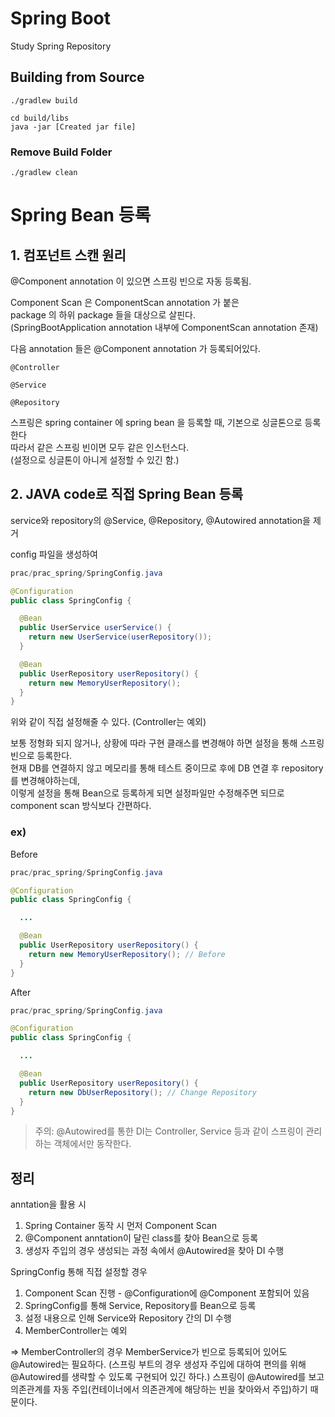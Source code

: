 # Spring Boot

Study Spring Repository

## Building from Source

```
./gradlew build
```

```
cd build/libs
java -jar [Created jar file]
```
### Remove Build Folder

```
./gradlew clean
```
# Spring Bean 등록
## 1. 컴포넌트 스캔 원리
@Component annotation 이 있으면 스프링 빈으로 자동 등록됨.  

Component Scan 은 ComponentScan annotation 가 붙은  
package 의 하위 package 들을 대상으로 살핀다.  
(SpringBootApplication annotation 내부에 ComponentScan annotation 존재)

다음 annotation 들은 @Component annotation 가 등록되어있다.
```
@Controller  

@Service  

@Repository  
```
스프링은 spring container 에 spring bean 을 등록할 때, 기본으로 싱글톤으로 등록한다  
따라서 같은 스프링 빈이면 모두 같은 인스턴스다.  
(설정으로 싱글톤이 아니게 설정할 수 있긴 함.)

## 2. JAVA code로 직접 Spring Bean 등록
service와 repository의 @Service, @Repository, @Autowired annotation을 제거  

config 파일을 생성하여
```java
prac/prac_spring/SpringConfig.java

@Configuration
public class SpringConfig {

  @Bean
  public UserService userService() {
    return new UserService(userRepository());
  }

  @Bean
  public UserRepository userRepository() {
    return new MemoryUserRepository();
  }
}
```
위와 같이 직접 설정해줄 수 있다. (Controller는 예외)  

보통 정형화 되지 않거나, 상황에 따라 구현 클래스를 변경해야 하면 설정을 통해 스프링 빈으로
등록한다.  
현재 DB를 연결하지 않고 메모리를 통해 테스트 중이므로 후에 DB 연결 후 repository를 변경해야하는데,  
이렇게 설정을 통해 Bean으로 등록하게 되면 설정파일만 수정해주면 되므로 component scan 방식보다 간편하다.

### ex)
Before
```java
prac/prac_spring/SpringConfig.java

@Configuration
public class SpringConfig {

  ...

  @Bean
  public UserRepository userRepository() {
    return new MemoryUserRepository(); // Before
  }
}
```
After
```java
prac/prac_spring/SpringConfig.java

@Configuration
public class SpringConfig {

  ...

  @Bean
  public UserRepository userRepository() {
    return new DbUserRepository(); // Change Repository
  }
}
```
> 주의: @Autowired를 통한 DI는 Controller, Service 등과 같이 스프링이 관리하는 객체에서만 동작한다.

## 정리
anntation을 활용 시
1. Spring Container 동작 시 먼저 Component Scan
2. @Component anntation이 달린 class를 찾아 Bean으로 등록
3. 생성자 주입의 경우 생성되는 과정 속에서 @Autowired을 찾아 DI 수행

SpringConfig 통해 직접 설정할 경우
1. Component Scan 진행 - @Configuration에 @Component 포함되어 있음
2. SpringConfig를 통해 Service, Repository를 Bean으로 등록
3. 설정 내용으로 인해 Service와 Repository 간의 DI 수행
4. MemberController는 예외    

=> MemberController의 경우 MemberService가 빈으로 등록되어 있어도 @Autowired는 필요하다. (스프링 부트의 경우 생성자 주입에 대하여 편의를 위해 @Autowired를 생략할 수 있도록 구현되어 있긴 하다.) 스프링이 @Autowired를 보고 의존관계를 자동 주입(컨테이너에서 의존관계에 해당하는 빈을 찾아와서 주입)하기 때문이다.


